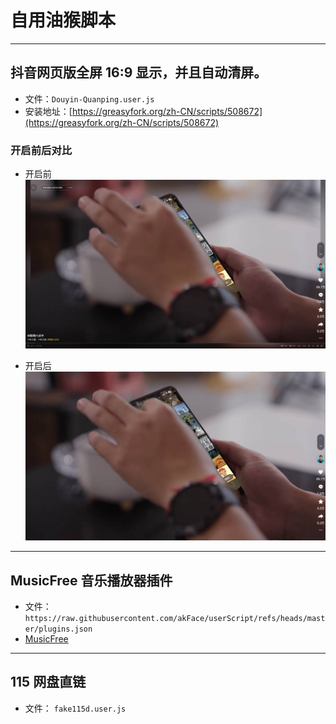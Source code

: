 # 自用油猴脚本

---

## 抖音网页版全屏 16:9 显示，并且自动清屏。

- 文件：`Douyin-Quanping.user.js`
- 安装地址：[https://greasyfork.org/zh-CN/scripts/508672](https://greasyfork.org/zh-CN/scripts/508672)

### 开启前后对比

- 开启前
  ![image](https://raw.githubusercontent.com/akFace/userScript/master/images/Snipaste_2024-09-16_22-01-12.jpg)

- 开启后
  ![image](https://raw.githubusercontent.com/akFace/userScript/master/images/Snipaste_2024-09-16_22-00-42.jpg)

---

## MusicFree 音乐播放器插件

- 文件：`https://raw.githubusercontent.com/akFace/userScript/refs/heads/master/plugins.json`
- [MusicFree](https://github.com/maotoumao/MusicFree)

---

## 115 网盘直链

- 文件： `fake115d.user.js`
